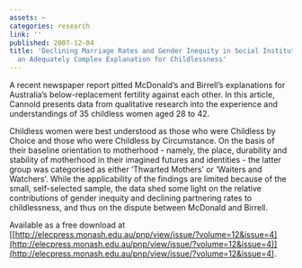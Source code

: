 ```yaml
---
assets: ~
categories: research
link: ''
published: 2007-12-04
title: 'Declining Marriage Rates and Gender Inequity in Social Institutions: Towards
  an Adequately Complex Explanation for Childlessness'
---
```

A recent newspaper report pitted McDonald’s and Birrell’s explanations
for Australia’s below-replacement fertility against each other. In this
article, Cannold presents data from qualitative research into the
experience and understandings of 35 childless women aged 28 to 42.

Childless women were best understood as those who were Childless by
Choice and those who were Childless by Circumstance. On the basis of
their baseline orientation to motherhood - namely, the place, durability
and stability of motherhood in their imagined futures and identities -
the latter group was categorised as either ‘Thwarted Mothers’ or
‘Waiters and Watchers’. While the applicability of the findings are
limited because of the small, self-selected sample, the data shed some
light on the relative contributions of gender inequity and declining
partnering rates to childlessness, and thus on the dispute between
McDonald and Birrell.

Available as a free download at
[[http://elecpress.monash.edu.au/pnp/view/issue/?volume=12&issue=4](http://elecpress.monash.edu.au/pnp/view/issue/?volume=12&issue=4)](http://elecpress.monash.edu.au/pnp/view/issue/?volume=12&issue=4).